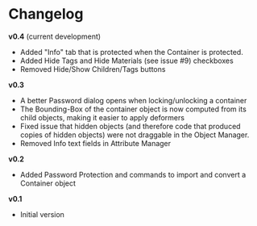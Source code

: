 # Changelog

__v0.4__ (current development)

- Added "Info" tab that is protected when the Container is protected.
- Added Hide Tags and Hide Materials (see issue #9) checkboxes
- Removed Hide/Show Children/Tags buttons

__v0.3__

- A better Password dialog opens when locking/unlocking a container
- The Bounding-Box of the container object is now computed from
its child objects, making it easier to apply deformers
- Fixed issue that hidden objects (and therefore code that produced
copies of hidden objects) were not draggable in the Object Manager.
- Removed Info text fields in Attribute Manager

__v0.2__

- Added Password Protection and commands to import and convert
a Container object

__v0.1__

- Initial version

